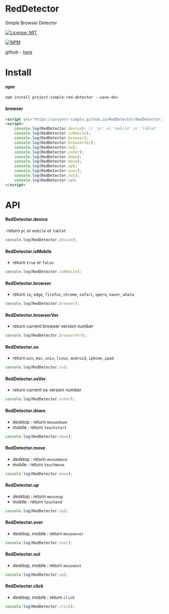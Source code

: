 # RedDetector
Simple Browser Detector

[![License: MIT](https://img.shields.io/badge/License-MIT-yellow.svg)](https://opensource.org/licenses/MIT)

[![NPM](https://nodei.co/npm/project-simple-red-detector.png)](https://npmjs.org/package/project-simple-red-detector)

github - [here](https://github.com/project-simple/RedDetector)

# Install 
#### npm 
```npm
npm install project-simple-red-detector --save-dev
```
#### browser
```html
<script src="https://project-simple.github.io/RedDetector/RedDetector.js"></script>
<script>
    console.log(RedDetector.device); // 'pc' or 'mobile' or 'tablet' 
    console.log(RedDetector.isMobile);
    console.log(RedDetector.browser);
    console.log(RedDetector.browserVer);
    console.log(RedDetector.os);
    console.log(RedDetector.osVer);
    console.log(RedDetector.down);
    console.log(RedDetector.move);
    console.log(RedDetector.up);
    console.log(RedDetector.over);
    console.log(RedDetector.out);
    console.log(RedDetector.up);
</script>
```


# API

#### RedDetector.device
-return ```pc``` or ```mobile``` or ```tablet```
```javascript
console.log(RedDetector.device);
```

#### RedDetector.isMobile
- return ```true``` or ```false```
```javascript
console.log(RedDetector.isMobile);
```

#### RedDetector.browser
- return ```ie```, ```edge```, ```firefox```, ```chrome```, ```safari```, ```opera```, ```naver```, ```whale```
```javascript
console.log(RedDetector.browser);
```

#### RedDetector.browserVer
- return current browser version number
```javascript
console.log(RedDetector.browserVer);
```

#### RedDetector.os
- return ```win```, ```mac```, ```unix```, ```linux```, ```android```, ```iphone``` ,```ipad```
```javascript
console.log(RedDetector.os);
```

#### RedDetector.osVer
- return current os version number
```javascript
console.log(RedDetector.osVer);
```


#### RedDetector.down
- desktop : return ```mousedown```
- mobile : return ```touchstart```
```javascript
console.log(RedDetector.down);
```

#### RedDetector.move
- desktop : return ```mousemove```
- mobile : return ```touchmove```
```javascript
console.log(RedDetector.move);
```

#### RedDetector.up
- desktop : return ```mouseup```
- mobile : return ```touchend```
```javascript
console.log(RedDetector.up);
```


#### RedDetector.over
- desktop, mobile : return ```mouseover```
```javascript
console.log(RedDetector.over);
```

#### RedDetector.out
- desktop, mobile : return ```mouseout```
```javascript
console.log(RedDetector.up);
```

#### RedDetector.click
- desktop, mobile : return ```click```
```javascript
console.log(RedDetector.click);
```